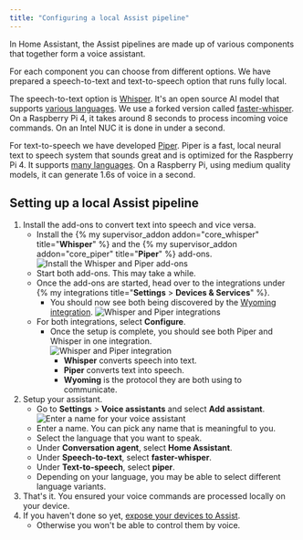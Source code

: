 ```yaml
---
title: "Configuring a local Assist pipeline"
---
```


In Home Assistant, the Assist pipelines are made up of various components that together form a voice assistant.

For each component you can choose from different options. We have prepared a speech-to-text and text-to-speech option that runs fully local.

The speech-to-text option is [Whisper](https://github.com/openai/whisper). It's an open source AI model that supports [various languages](https://github.com/openai/whisper#available-models-and-languages). We use a forked version called [faster-whisper](https://github.com/guillaumekln/faster-whisper). On a Raspberry Pi 4, it takes around 8 seconds to process incoming voice commands. On an Intel NUC it is done in under a second.

For text-to-speech we have developed [Piper](https://github.com/rhasspy/piper). Piper is a fast, local neural text to speech system that sounds great and is optimized for the Raspberry Pi 4. It supports [many languages](https://rhasspy.github.io/piper-samples/). On a Raspberry Pi, using medium quality models, it can generate 1.6s of voice in a second.

## Setting up a local Assist pipeline

1. Install the add-ons to convert text into speech and vice versa.
   * Install the {% my supervisor_addon addon="core_whisper" title="**Whisper**" %} and the {% my supervisor_addon addon="core_piper" title="**Piper**" %} add-ons.
      ![Install the Whisper and Piper add-ons](/images/assist/piper-whisper-install-01.png)
   * Start both add-ons. This may take a while.
   * Once the add-ons are started, head over to the integrations under {% my integrations title="**Settings** > **Devices & Services**" %}.
      * You should now see both being discovered by the [Wyoming integration](/integrations/wyoming/).
      ![Whisper and Piper integrations](/images/assist/piper-whisper-install-02.png)
   * For both integrations, select **Configure**.
      * Once the setup is complete, you should see both Piper and Whisper in one integration.      
         ![Whisper and Piper integration](/images/assist/piper-whisper-install-03.png)
           * **Whisper** converts speech into text. 
           * **Piper** converts text into speech. 
           * **Wyoming** is the protocol they are both using to communicate.
1. Setup your assistant.
   * Go to **Settings** > **Voice assistants** and select **Add assistant**.
   ![Enter a name for your voice assistant](/images/assist/piper-whisper-install-05.png)
   * Enter a name. You can pick any name that is meaningful to you.
   * Select the language that you want to speak.
   * Under **Conversation agent**, select **Home Assistant**.
   * Under **Speech-to-text**, select **faster-whisper**.
   * Under **Text-to-speech**, select **piper**.
   * Depending on your language, you may be able to select different language variants.
1. That's it. You ensured your voice commands are processed locally on your device.
1. If you haven't done so yet, [expose your devices to Assist](/projects/private-voice-assistant/voice_remote_expose_devices/#exposing-your-devices).
   * Otherwise you won't be able to control them by voice.